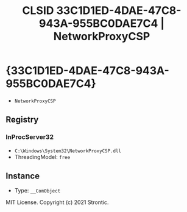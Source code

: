 ﻿---
title: "CLSID 33C1D1ED-4DAE-47C8-943A-955BC0DAE7C4 | NetworkProxyCSP"
excerpt: What is COM-Object CLSID 33C1D1ED-4DAE-47C8-943A-955BC0DAE7C4?
---

# {33C1D1ED-4DAE-47C8-943A-955BC0DAE7C4}

* `NetworkProxyCSP`

## Registry


### InProcServer32

* `C:\Windows\System32\NetworkProxyCSP.dll`
* ThreadingModel: `free`

## Instance

* Type: `__ComObject`

MIT License. Copyright (c) 2021 Strontic.


